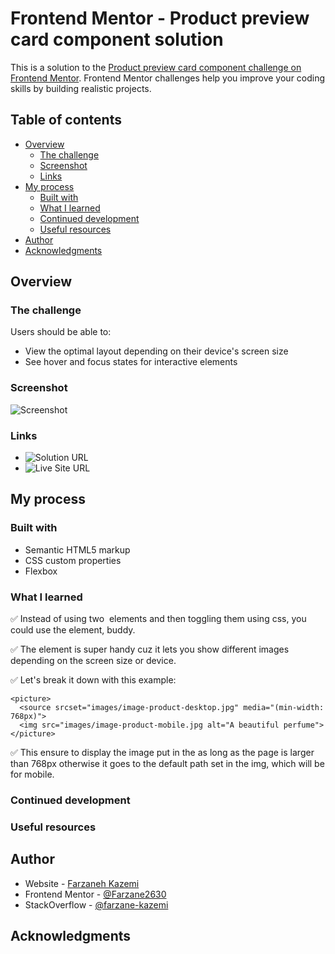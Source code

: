 # Frontend Mentor - Product preview card component solution

This is a solution to the [Product preview card component challenge on Frontend Mentor](https://www.frontendmentor.io/challenges/product-preview-card-component-GO7UmttRfa). Frontend Mentor challenges help you improve your coding skills by building realistic projects.

## Table of contents

- [Overview](#overview)
  - [The challenge](#the-challenge)
  - [Screenshot](#screenshot)
  - [Links](#links)
- [My process](#my-process)
  - [Built with](#built-with)
  - [What I learned](#what-i-learned)
  - [Continued development](#continued-development)
  - [Useful resources](#useful-resources)
- [Author](#author)
- [Acknowledgments](#acknowledgments)

## Overview

### The challenge

Users should be able to:

- View the optimal layout depending on their device's screen size
- See hover and focus states for interactive elements

### Screenshot

![Screenshot](https://github.com/user-attachments/assets/d2a8e7eb-4d9d-4cab-981c-140e1cc17cdd)

### Links

- ![Solution URL](https://www.frontendmentor.io/solutions/product-preview-card-component-UON53Br42E)
- ![Live Site URL ](https://product-preview-card-component-brown-nu.vercel.app/)

## My process

### Built with

- Semantic HTML5 markup
- CSS custom properties
- Flexbox

### What I learned

✅ Instead of using two <img> elements and then toggling them using css, you could use the <picture> element, buddy.

✅ The <picture> element is super handy cuz it lets you show different images depending on the screen size or device.

✅ Let's break it down with this example:

```
<picture>
  <source srcset="images/image-product-desktop.jpg" media="(min-width: 768px)">
  <img src="images/image-product-mobile.jpg alt="A beautiful perfume">
</picture>
```

✅ This ensure to display the image put in the <source> as long as the page is larger than 768px otherwise it goes to the default path set in the img, which will be for mobile.

### Continued development

### Useful resources

## Author

- Website - [Farzaneh Kazemi](https://verdant-bienenstitch-220a6d.netlify.app/)
- Frontend Mentor - [@Farzane2630](https://www.frontendmentor.io/profile/Farzane2630)
- StackOverflow - [@farzane-kazemi](https://stackoverflow.com/users/19888516/farzane-kazemi)

## Acknowledgments
